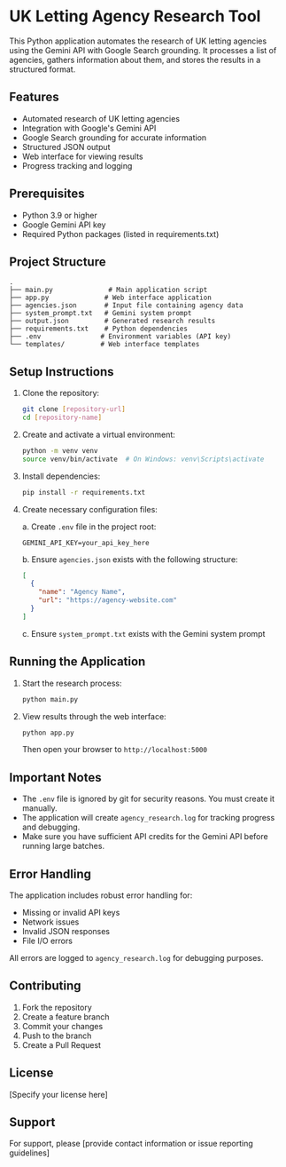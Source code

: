 # UK Letting Agency Research Tool

This Python application automates the research of UK letting agencies using the Gemini API with Google Search grounding. It processes a list of agencies, gathers information about them, and stores the results in a structured format.

## Features

- Automated research of UK letting agencies
- Integration with Google's Gemini API
- Google Search grounding for accurate information
- Structured JSON output
- Web interface for viewing results
- Progress tracking and logging

## Prerequisites

- Python 3.9 or higher
- Google Gemini API key
- Required Python packages (listed in requirements.txt)

## Project Structure

```
.
├── main.py              # Main application script
├── app.py              # Web interface application
├── agencies.json       # Input file containing agency data
├── system_prompt.txt   # Gemini system prompt
├── output.json         # Generated research results
├── requirements.txt    # Python dependencies
├── .env               # Environment variables (API key)
└── templates/         # Web interface templates
```

## Setup Instructions

1. Clone the repository:
   ```bash
   git clone [repository-url]
   cd [repository-name]
   ```

2. Create and activate a virtual environment:
   ```bash
   python -m venv venv
   source venv/bin/activate  # On Windows: venv\Scripts\activate
   ```

3. Install dependencies:
   ```bash
   pip install -r requirements.txt
   ```

4. Create necessary configuration files:

   a. Create `.env` file in the project root:
   ```
   GEMINI_API_KEY=your_api_key_here
   ```

   b. Ensure `agencies.json` exists with the following structure:
   ```json
   [
     {
       "name": "Agency Name",
       "url": "https://agency-website.com"
     }
   ]
   ```

   c. Ensure `system_prompt.txt` exists with the Gemini system prompt

## Running the Application

1. Start the research process:
   ```bash
   python main.py
   ```

2. View results through the web interface:
   ```bash
   python app.py
   ```
   Then open your browser to `http://localhost:5000`

## Important Notes

- The `.env` file is ignored by git for security reasons. You must create it manually.
- The application will create `agency_research.log` for tracking progress and debugging.
- Make sure you have sufficient API credits for the Gemini API before running large batches.

## Error Handling

The application includes robust error handling for:
- Missing or invalid API keys
- Network issues
- Invalid JSON responses
- File I/O errors

All errors are logged to `agency_research.log` for debugging purposes.

## Contributing

1. Fork the repository
2. Create a feature branch
3. Commit your changes
4. Push to the branch
5. Create a Pull Request

## License

[Specify your license here]

## Support

For support, please [provide contact information or issue reporting guidelines] 